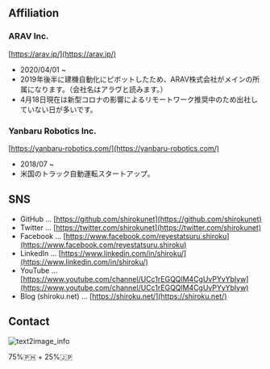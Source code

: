## Affiliation

### ARAV Inc. 
[https://arav.jp/](https://arav.jp/)

- 2020/04/01 ~
- 2019年後半に建機自動化にピボットしたため、ARAV株式会社がメインの所属になります。（会社名はアラヴと読みます。）
- 4月18日現在は新型コロナの影響によるリモートワーク推奨中のため出社していない日が多いです。 

### Yanbaru Robotics Inc.
[https://yanbaru-robotics.com/](https://yanbaru-robotics.com/)

- 2018/07 ~
- 米国のトラック自動運転スタートアップ。

## SNS

- GitHub ... [https://github.com/shirokunet](https://github.com/shirokunet)
- Twitter ... [https://twitter.com/shirokunet](https://twitter.com/shirokunet)
- Facebook ... [https://www.facebook.com/reyestatsuru.shiroku](https://www.facebook.com/reyestatsuru.shiroku)
- LinkedIn ... [https://www.linkedin.com/in/shiroku/](https://www.linkedin.com/in/shiroku/)
- YouTube ... [https://www.youtube.com/channel/UCc1rEGQQlM4CgUvPYyYbIyw](https://www.youtube.com/channel/UCc1rEGQQlM4CgUvPYyYbIyw)
- Blog (shiroku.net) ... [https://shiroku.net/](https://shiroku.net/)

## Contact

![text2image_info](https://user-images.githubusercontent.com/36523448/78219293-2fc05000-74fa-11ea-916c-9e7fe8a174d7.png)

75%🇵🇭 + 25%🇯🇵
